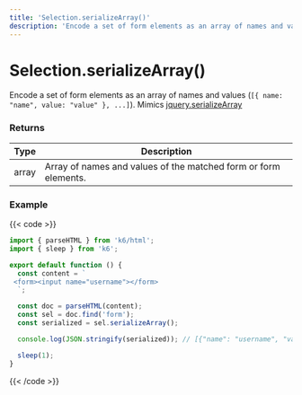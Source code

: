 ```yaml
---
title: 'Selection.serializeArray()'
description: 'Encode a set of form elements as an array of names and values.'
---
```


# Selection.serializeArray()

Encode a set of form elements as an array of names and values (`[{ name: "name", value: "value" }, ...]`).
Mimics [jquery.serializeArray](https://api.jquery.com/serializeArray/)

### Returns

| Type  | Description                                                     |
| ----- | --------------------------------------------------------------- |
| array | Array of names and values of the matched form or form elements. |

### Example

{{< code >}}

```javascript
import { parseHTML } from 'k6/html';
import { sleep } from 'k6';

export default function () {
  const content = `
 <form><input name="username"></form>
  `;

  const doc = parseHTML(content);
  const sel = doc.find('form');
  const serialized = sel.serializeArray();

  console.log(JSON.stringify(serialized)); // [{"name": "username", "value": ""}]

  sleep(1);
}
```

{{< /code >}}
